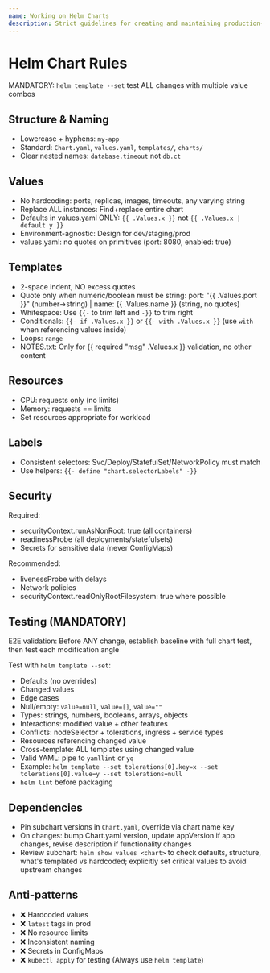 ```yaml
---
name: Working on Helm Charts
description: Strict guidelines for creating and maintaining production-ready Helm charts. Covers best practices for chart structure, values, security, resources, and dependencies. This skill applies when users request creation, modification, testing, or review of Helm charts.
---
```

# Helm Chart Rules

MANDATORY: `helm template --set` test ALL changes with multiple value combos

## Structure & Naming

- Lowercase + hyphens: `my-app`
- Standard: `Chart.yaml`, `values.yaml`, `templates/`, `charts/`
- Clear nested names: `database.timeout` not `db.ct`

## Values

- No hardcoding: ports, replicas, images, timeouts, any varying string
- Replace ALL instances: Find+replace entire chart
- Defaults in values.yaml ONLY: `{{ .Values.x }}` not `{{ .Values.x | default y }}`
- Environment-agnostic: Design for dev/staging/prod
- values.yaml: no quotes on primitives (port: 8080, enabled: true)

## Templates

- 2-space indent, NO excess quotes
- Quote only when numeric/boolean must be string: port: "{{ .Values.port }}" (number→string) | name: {{ .Values.name }} (string, no quotes)
- Whitespace: Use `{{-` to trim left and `-}}` to trim right
- Conditionals: `{{- if .Values.x }}` or `{{- with .Values.x }}` (use `with` when referencing values inside)
- Loops: `range`
- NOTES.txt: Only for {{ required "msg" .Values.x }} validation, no other content

## Resources

- CPU: requests only (no limits)
- Memory: requests == limits
- Set resources appropriate for workload

## Labels

- Consistent selectors: Svc/Deploy/StatefulSet/NetworkPolicy must match
- Use helpers: `{{- define "chart.selectorLabels" -}}`

## Security

Required:
- securityContext.runAsNonRoot: true (all containers)
- readinessProbe (all deployments/statefulsets)
- Secrets for sensitive data (never ConfigMaps)

Recommended:
- livenessProbe with delays
- Network policies
- securityContext.readOnlyRootFilesystem: true where possible

## Testing (MANDATORY)

E2E validation: Before ANY change, establish baseline with full chart test, then test each modification angle

Test with `helm template --set`:

- Defaults (no overrides)
- Changed values
- Edge cases
- Null/empty: `value=null`, `value=[]`, `value=""`
- Types: strings, numbers, booleans, arrays, objects
- Interactions: modified value + other features
- Conflicts: nodeSelector + tolerations, ingress + service types
- Resources referencing changed value
- Cross-template: ALL templates using changed value
- Valid YAML: pipe to `yamllint` or `yq`
- Example: `helm template --set tolerations[0].key=x --set tolerations[0].value=y --set tolerations=null`
- `helm lint` before packaging

## Dependencies

- Pin subchart versions in `Chart.yaml`, override via chart name key
- On changes: bump Chart.yaml version, update appVersion if app changes, revise description if functionality changes
- Review subchart: `helm show values <chart>` to check defaults, structure, what's templated vs hardcoded; explicitly set critical values to avoid upstream changes

## Anti-patterns

- ❌ Hardcoded values
- ❌ `latest` tags in prod
- ❌ No resource limits
- ❌ Inconsistent naming
- ❌ Secrets in ConfigMaps
- ❌ `kubectl apply` for testing (Always use `helm template`)
